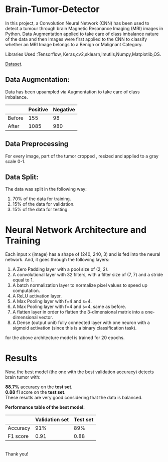 # Brain-Tumor-Detector
In this project, a Convolution Neural Network (CNN) has been used to detect a tumour through brain Magnetic Resonance Imaging (MRI) images
in Python. Data Augmentation applied to take care of class imbalance nature of the data and then Images were first applied to the CNN to
classify whether an MRI Image belongs to a Benign or Malignant Category.<br>

Libraries Used :Tensorflow, Keras,cv2,sklearn,Imutils,Numpy,Matplotlib,OS.<br>

 [Dataset](https://www.kaggle.com/navoneel/brain-mri-images-for-brain-tumor-detection).<br>


## Data Augmentation:

Data has been upsampled via Augmentation to take care of class imbalance.

| <!-- -->  | Positive       | Negative |
| --------- | -------------- | -------- |
| Before    | 155            | 98       |
| After     | 1085           | 980      |


## Data Preprocessing

For every image, part of the tumor cropped , resized and applied to a gray scale 0-1.<br>

## Data Split:

The data was split in the following way:
1. 70% of the data for training.
2. 15% of the data for validation.
3. 15% of the data for testing.

# Neural Network Architecture and Training


Each input x (image) has a shape of (240, 240, 3) and is fed into the neural network. And, it goes through the following layers:<br>

1. A Zero Padding layer with a pool size of (2, 2).
2. A convolutional layer with 32 filters, with a filter size of (7, 7) and a stride equal to 1.
3. A batch normalization layer to normalize pixel values to speed up computation.
4. A ReLU activation layer.
5. A Max Pooling layer with f=4 and s=4.
6. A Max Pooling layer with f=4 and s=4, same as before.
7. A flatten layer in order to flatten the 3-dimensional matrix into a one-dimensional vector.
8. A Dense (output unit) fully connected layer with one neuron with a sigmoid activation (since this is a binary classification task).

for the above architecture model is trained for 20 epochs.


# Results

Now, the best model (the one with the best validation accuracy) detects brain tumor with:<br>

**88.7%** accuracy on the **test set**.<br>
**0.88** f1 score on the **test set**.<br>
These resutls are very good considering that the data is balanced.

**Performance table of the best model:**

| <!-- -->  | Validation set | Test set |
| --------- | -------------- | -------- |
| Accuracy  | 91%            | 89%      |
| F1 score  | 0.91           | 0.88     |


<br>Thank you!



